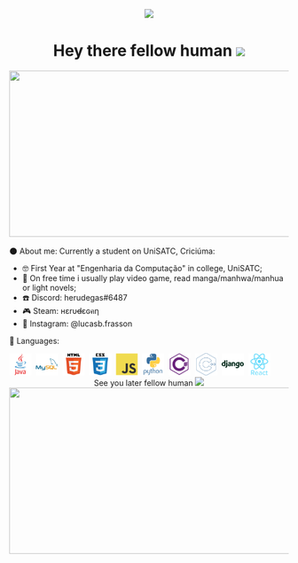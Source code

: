 <div id="header" align="center">
  <img src="https://media.giphy.com/media/ghCX1B38YFXAwttIkg/giphy.gif" width="400"/>
</div>
<h1 align="center">
  Hey there fellow human
  <img src="https://media.giphy.com/media/hvRJCLFzcasrR4ia7z/giphy.gif" width="30px"/>
</h1>
<div align="center">
  <img src="https://media.giphy.com/media/RbDKaczqWovIugyJmW/giphy.gif" width="600" height="300"/>
</div>

🌑 About me:
Currently a student on UniSATC, Criciúma:
- 🤓 First Year at "Engenharia da Computação" in college, UniSATC;
- 🤠 On free time i usually play video game, read manga/manhwa/manhua or light novels;
- ☎️ Discord: herudegas#6487
- 🎮 Steam: нεrυd̶εɢคƞ
- 📸 Instagram: @lucasb.frasson

🤙 Languages:
<div>
  <img src="https://github.com/devicons/devicon/blob/master/icons/java/java-original-wordmark.svg" title="Java" alt="Java" width="40" height="40"/>&nbsp;
  <img src="https://github.com/devicons/devicon/blob/master/icons/mysql/mysql-original-wordmark.svg" title="MySQL"  alt="MySQL" width="40" height="40"/>&nbsp;
  <img src="https://github.com/devicons/devicon/blob/master/icons/html5/html5-original-wordmark.svg" title="HTML5"  alt="HTML5" width="40" height="40"/>&nbsp;
  <img src="https://github.com/devicons/devicon/blob/master/icons/css3/css3-original-wordmark.svg" title="CSS"  alt="CSS" width="40" height="40"/>&nbsp;
  <img src="https://github.com/devicons/devicon/blob/master/icons/javascript/javascript-original.svg" title="JS"  alt="JS" width="40" height="40"/>&nbsp;
  <img src="https://github.com/devicons/devicon/blob/master/icons/python/python-original-wordmark.svg" title="Python"  alt="Python" width="40" height="40"/>&nbsp;
  <img src="https://github.com/devicons/devicon/blob/master/icons/csharp/csharp-line.svg" title="C#"  alt="C#" width="40" height="40"/>&nbsp;
  <img src="https://github.com/devicons/devicon/blob/master/icons/cplusplus/cplusplus-line.svg" title="C++"  alt="C++" width="40" height="40"/>&nbsp;
  <img src="https://github.com/devicons/devicon/blob/master/icons/django/django-plain-wordmark.svg" title="Django"  alt="Django" width="40" height="40"/>&nbsp;
  <img src="https://github.com/devicons/devicon/blob/master/icons/react/react-original-wordmark.svg" title="React"  alt="React" width="40" height="40"/>&nbsp;
<div>
 
<div align="center">
  See you later fellow human
  <img src="https://media.giphy.com/media/hvRJCLFzcasrR4ia7z/giphy.gif" width="30px"/>
  </div>
<div align="center">
  <img src="https://media.giphy.com/media/1W40UWS9peSru/giphy.gif" width="600px" height="300"/>
</div>

